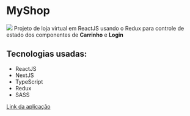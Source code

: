 # MyShop
![](public/myshop.gif)
Projeto de loja virtual em ReactJS usando o Redux para controle de estado dos componentes de **Carrinho** e **Login**

## Tecnologias usadas:
- ReactJS
- NextJS
- TypeScript
- Redux
- SASS

[Link da aplicação](https://myshop-ten-rust.vercel.app/)
